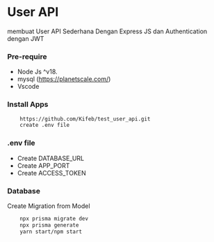 # User API
membuat User API Sederhana Dengan Express JS dan Authentication dengan JWT

### Pre-require
- Node Js ^v18.
- mysql (https://planetscale.com/)
- Vscode

### Install Apps

```bash 
    https://github.com/Kifeb/test_user_api.git
    create .env file
```

### .env file
- Create DATABASE_URL
- Create APP_PORT
- Create ACCESS_TOKEN

### Database
Create Migration from Model

```bash 
    npx prisma migrate dev
    npx prisma generate
    yarn start/npm start
```
